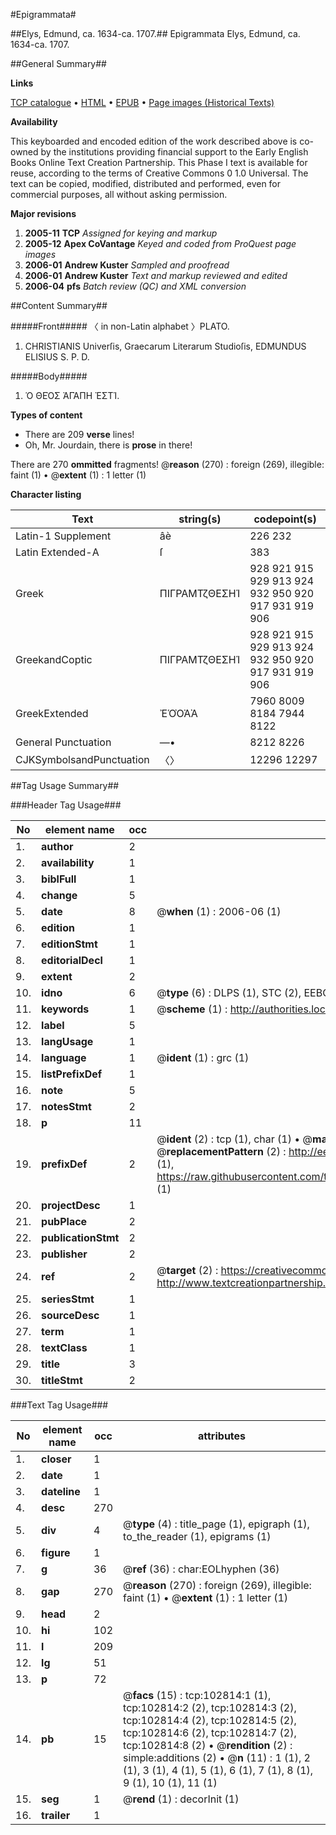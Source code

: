 #Epigrammata#

##Elys, Edmund, ca. 1634-ca. 1707.##
Epigrammata
Elys, Edmund, ca. 1634-ca. 1707.

##General Summary##

**Links**

[TCP catalogue](http://www.ota.ox.ac.uk/tcp/)  • 
[HTML](http://tei.it.ox.ac.uk/tcp/Texts-HTML/free/A39/A39349.html)  • 
[EPUB](http://tei.it.ox.ac.uk/tcp/Texts-EPUB/free/A39/A39349.epub) • 
[Page images (Historical Texts)](https://data.historicaltexts.jisc.ac.uk/view?pubId=eebo-14877731e&pageId=eebo-14877731e-102814-1)

**Availability**

This keyboarded and encoded edition of the
	       work described above is co-owned by the institutions
	       providing financial support to the Early English Books
	       Online Text Creation Partnership. This Phase I text is
	       available for reuse, according to the terms of Creative
	       Commons 0 1.0 Universal. The text can be copied,
	       modified, distributed and performed, even for
	       commercial purposes, all without asking permission.

**Major revisions**

1. __2005-11__ __TCP__ *Assigned for keying and markup*
1. __2005-12__ __Apex CoVantage__ *Keyed and coded from ProQuest page images*
1. __2006-01__ __Andrew Kuster__ *Sampled and proofread*
1. __2006-01__ __Andrew Kuster__ *Text and markup reviewed and edited*
1. __2006-04__ __pfs__ *Batch review (QC) and XML conversion*

##Content Summary##

#####Front#####
〈 in non-Latin alphabet 〉PLATO.
1. CHRISTIANIS Univerſis, Graecarum Literarum Studioſis, EDMUNDUS ELISIUS S. P. D.

#####Body#####

1. Ὁ ΘΕῸΣ ἈΓᾺΠΗ ἘΣΤΊ.

**Types of content**

  * There are 209 **verse** lines!
  * Oh, Mr. Jourdain, there is **prose** in there!

There are 270 **ommitted** fragments! 
 @__reason__ (270) : foreign (269), illegible: faint (1)  •  @__extent__ (1) : 1 letter (1)

**Character listing**


|Text|string(s)|codepoint(s)|
|---|---|---|
|Latin-1 Supplement|âè|226 232|
|Latin Extended-A|ſ|383|
|Greek|ΠΙΓΡΑΜΤζΘΕΣΗΊ|928 921 915 929 913 924 932 950 920 917 931 919 906|
|GreekandCoptic|ΠΙΓΡΑΜΤζΘΕΣΗΊ|928 921 915 929 913 924 932 950 920 917 931 919 906|
|GreekExtended|ἘὉῸἈᾺ|7960 8009 8184 7944 8122|
|General Punctuation|—•|8212 8226|
|CJKSymbolsandPunctuation|〈〉|12296 12297|

##Tag Usage Summary##

###Header Tag Usage###

|No|element name|occ|attributes|
|---|---|---|---|
|1.|__author__|2||
|2.|__availability__|1||
|3.|__biblFull__|1||
|4.|__change__|5||
|5.|__date__|8| @__when__ (1) : 2006-06 (1)|
|6.|__edition__|1||
|7.|__editionStmt__|1||
|8.|__editorialDecl__|1||
|9.|__extent__|2||
|10.|__idno__|6| @__type__ (6) : DLPS (1), STC (2), EEBO-CITATION (1), OCLC (1), VID (1)|
|11.|__keywords__|1| @__scheme__ (1) : http://authorities.loc.gov/ (1)|
|12.|__label__|5||
|13.|__langUsage__|1||
|14.|__language__|1| @__ident__ (1) : grc (1)|
|15.|__listPrefixDef__|1||
|16.|__note__|5||
|17.|__notesStmt__|2||
|18.|__p__|11||
|19.|__prefixDef__|2| @__ident__ (2) : tcp (1), char (1)  •  @__matchPattern__ (2) : ([0-9\-]+):([0-9IVX]+) (1), (.+) (1)  •  @__replacementPattern__ (2) : http://eebo.chadwyck.com/downloadtiff?vid=$1&page=$2 (1), https://raw.githubusercontent.com/textcreationpartnership/Texts/master/tcpchars.xml#$1 (1)|
|20.|__projectDesc__|1||
|21.|__pubPlace__|2||
|22.|__publicationStmt__|2||
|23.|__publisher__|2||
|24.|__ref__|2| @__target__ (2) : https://creativecommons.org/publicdomain/zero/1.0/ (1), http://www.textcreationpartnership.org/docs/. (1)|
|25.|__seriesStmt__|1||
|26.|__sourceDesc__|1||
|27.|__term__|1||
|28.|__textClass__|1||
|29.|__title__|3||
|30.|__titleStmt__|2||


###Text Tag Usage###

|No|element name|occ|attributes|
|---|---|---|---|
|1.|__closer__|1||
|2.|__date__|1||
|3.|__dateline__|1||
|4.|__desc__|270||
|5.|__div__|4| @__type__ (4) : title_page (1), epigraph (1), to_the_reader (1), epigrams (1)|
|6.|__figure__|1||
|7.|__g__|36| @__ref__ (36) : char:EOLhyphen (36)|
|8.|__gap__|270| @__reason__ (270) : foreign (269), illegible: faint (1)  •  @__extent__ (1) : 1 letter (1)|
|9.|__head__|2||
|10.|__hi__|102||
|11.|__l__|209||
|12.|__lg__|51||
|13.|__p__|72||
|14.|__pb__|15| @__facs__ (15) : tcp:102814:1 (1), tcp:102814:2 (2), tcp:102814:3 (2), tcp:102814:4 (2), tcp:102814:5 (2), tcp:102814:6 (2), tcp:102814:7 (2), tcp:102814:8 (2)  •  @__rendition__ (2) : simple:additions (2)  •  @__n__ (11) : 1 (1), 2 (1), 3 (1), 4 (1), 5 (1), 6 (1), 7 (1), 8 (1), 9 (1), 10 (1), 11 (1)|
|15.|__seg__|1| @__rend__ (1) : decorInit (1)|
|16.|__trailer__|1||
